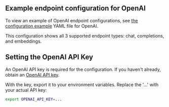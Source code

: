 ## Example endpoint configuration for OpenAI

To view an example of OpenAI endpoint configurations, see [the configuration example](config.yaml) YAML file for OpenAI.

This configuration shows all 3 supported endpoint types: chat, completions, and embeddings.

## Setting the OpenAI API Key

An OpenAI API key is required for the configuration. If you haven't already, obtain an [OpenAI API key](https://platform.openai.com/account/api-keys).

With the key, export it to your environment variables. Replace the '...' with your actual API key:

```sh
export OPENAI_API_KEY=...
```
